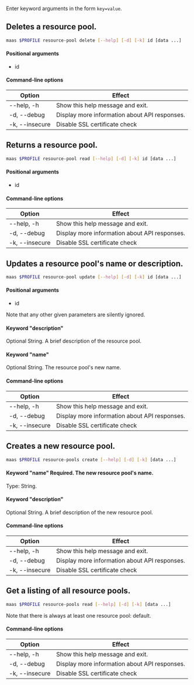 Enter keyword arguments in the form `key=value`.

## Deletes a resource pool.

```bash
maas $PROFILE resource-pool delete [--help] [-d] [-k] id [data ...] 
```

#### Positional arguments
- id

#### Command-line options
| Option         | Effect                                        |
|----------------|-----------------------------------------------|
| --help, -h     | Show this help message and exit.              |
| -d, --debug    | Display more information about API responses. |
| -k, --insecure | Disable SSL certificate check                 |

## Returns a resource pool.

```bash
maas $PROFILE resource-pool read [--help] [-d] [-k] id [data ...] 
```

#### Positional arguments
- id

#### Command-line options
| Option         | Effect                                        |
|----------------|-----------------------------------------------|
| --help, -h     | Show this help message and exit.              |
| -d, --debug    | Display more information about API responses. |
| -k, --insecure | Disable SSL certificate check                 |

## Updates a resource pool's name or description.

```bash
maas $PROFILE resource-pool update [--help] [-d] [-k] id [data ...] 
```

#### Positional arguments
- id


Note that any other given parameters are silently ignored.

#### Keyword "description"
Optional String. A brief description of the resource pool.

#### Keyword "name"
Optional String. The resource pool's new name.

#### Command-line options
| Option         | Effect                                        |
|----------------|-----------------------------------------------|
| --help, -h     | Show this help message and exit.              |
| -d, --debug    | Display more information about API responses. |
| -k, --insecure | Disable SSL certificate check                 |

## Creates a new resource pool.

```bash
maas $PROFILE resource-pools create [--help] [-d] [-k] [data ...] 
```

#### Keyword "name" Required.  The new resource pool's name.
Type: String.

#### Keyword "description"
Optional String. A brief description of the new resource pool.

#### Command-line options
| Option         | Effect                                        |
|----------------|-----------------------------------------------|
| --help, -h     | Show this help message and exit.              |
| -d, --debug    | Display more information about API responses. |
| -k, --insecure | Disable SSL certificate check                 |

## Get a listing of all resource pools.

```bash
maas $PROFILE resource-pools read [--help] [-d] [-k] [data ...] 
```

Note that there is always at least one resource pool: default. 

#### Command-line options
| Option         | Effect                                        |
|----------------|-----------------------------------------------|
| --help, -h     | Show this help message and exit.              |
| -d, --debug    | Display more information about API responses. |
| -k, --insecure | Disable SSL certificate check                 |

